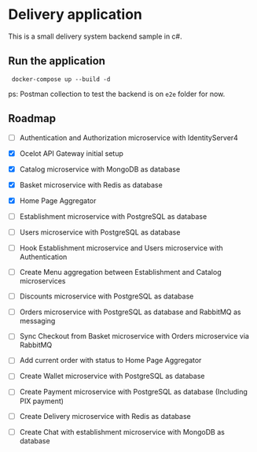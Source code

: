 ﻿# Delivery application

This is a small delivery system backend sample in c#.

## Run the application

 ```
  docker-compose up --build -d
 ``` 
 
ps: Postman collection to test the backend is on `e2e` folder for now.

## Roadmap

- [ ] Authentication and Authorization microservice with IdentityServer4
- [X] Ocelot API Gateway initial setup
- [X] Catalog microservice with MongoDB as database
- [X] Basket microservice with Redis as database
- [X] Home Page Aggregator
- [ ] Establishment microservice with PostgreSQL as database
- [ ] Users microservice with PostgreSQL as database
- [ ] Hook Establishment microservice and Users microservice with Authentication
- [ ] Create Menu aggregation between Establishment and Catalog microservices
- [ ] Discounts microservice with PostgreSQL as database
- [ ] Orders microservice with PostgreSQL as database and RabbitMQ as messaging
- [ ] Sync Checkout from Basket microservice with Orders microservice via RabbitMQ
- [ ] Add current order with status to Home Page Aggregator
- [ ] Create Wallet microservice with PostgreSQL as database
- [ ] Create Payment microservice with PostgreSQL as database (Including PIX payment)
- [ ] Create Delivery microservice with Redis as database
- [ ] Create Chat with establishment microservice with MongoDB as database

